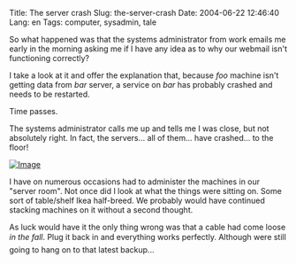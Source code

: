 Title: The server crash
Slug: the-server-crash
Date: 2004-06-22 12:46:40
Lang: en
Tags: computer, sysadmin, tale

So what happened was that the systems administrator from work emails me early in the morning asking me if I have any idea as to why our webmail isn't functioning correctly?

I take a look at it and offer the explanation that, because *foo* machine isn't getting data from *bar* server, a service on *bar* has probably crashed and needs to be restarted.

Time passes.

The systems administrator calls me up and tells me I was close, but not absolutely right. In fact, the servers... all of them... have crashed... to the floor!

[![Image](/files/crash_thumb.png)][1]

I have on numerous occasions had to administer the machines in our "server room". Not once did I look at what the things were sitting on. Some sort of table/shelf Ikea half-breed. We probably would have continued stacking machines on it without a second thought.

As luck would have it the only thing wrong was that a cable had come loose *in the fall*. Plug it back in and everything works perfectly. Although were still going to hang on to that latest backup...

[1]: /files/crash.jpg